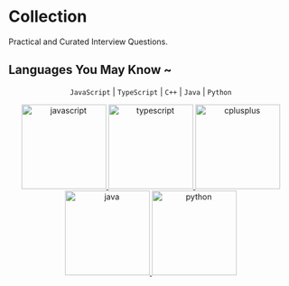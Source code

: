 # Collection
Practical and Curated Interview Questions.

## Languages You May Know ~
<div align="center">
  
`JavaScript` | 
`TypeScript` | 
`C++` | 
`Java` | 
`Python` 

  <a href="https://developer.mozilla.org/en-US/docs/Web/JavaScript" target="_blank" rel="noreferrer"> 
  <img src="https://cdn.jsdelivr.net/gh/offensive-vk/Icons@master/javascript/javascript-original.svg" alt="javascript" width="150" height="150"/>
  </a>
  <a href="https://www.typescriptlang.org/" target="_blank" rel="noreferrer"> <img src="https://cdn.jsdelivr.net/gh/offensive-vk/Icons@master/typescript/typescript-original.svg" alt="typescript" width="150" height="150"/> </a> 
  <a href="https://www.w3schools.com/cpp/" target="_blank" rel="noreferrer"> <img src="https://cdn.jsdelivr.net/gh/offensive-vk/Icons@master/cplusplus/cplusplus-original.svg" alt="cplusplus" width="150" height="150"/> </a>
  <a href="https://www.java.com" target="_blank" rel="noreferrer"> <img src="https://cdn.jsdelivr.net/gh/offensive-vk/Icons@master/java/java-original.svg" alt="java" width="150" height="150"/> </a>
  <a href="https://www.python.org" target="_blank" rel="noreferrer"> <img src="https://cdn.jsdelivr.net/gh/offensive-vk/Icons@master/python/python-original.svg" alt="python" width="150" height="150"/> </a>

</div>
